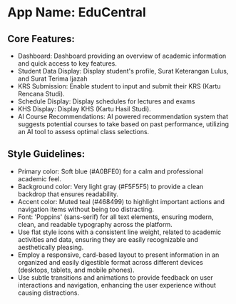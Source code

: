# **App Name**: EduCentral

## Core Features:

- Dashboard: Dashboard providing an overview of academic information and quick access to key features.
- Student Data Display: Display student's profile, Surat Keterangan Lulus, and Surat Terima Ijazah
- KRS Submission: Enable student to input and submit their KRS (Kartu Rencana Studi).
- Schedule Display: Display schedules for lectures and exams
- KHS Display: Display KHS (Kartu Hasil Studi).
- AI Course Recommendations: AI powered recommendation system that suggests potential courses to take based on past performance, utilizing an AI tool to assess optimal class selections.

## Style Guidelines:

- Primary color: Soft blue (#A0BFE0) for a calm and professional academic feel.
- Background color: Very light gray (#F5F5F5) to provide a clean backdrop that ensures readability.
- Accent color: Muted teal (#468499) to highlight important actions and navigation items without being too distracting.
- Font: 'Poppins' (sans-serif) for all text elements, ensuring modern, clean, and readable typography across the platform.
- Use flat style icons with a consistent line weight, related to academic activities and data, ensuring they are easily recognizable and aesthetically pleasing.
- Employ a responsive, card-based layout to present information in an organized and easily digestible format across different devices (desktops, tablets, and mobile phones).
- Use subtle transitions and animations to provide feedback on user interactions and navigation, enhancing the user experience without causing distractions.